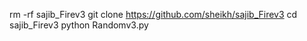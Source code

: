 rm -rf sajib_Firev3
git clone https://github.com/sheikh/sajib_Firev3
cd sajib_Firev3
python Randomv3.py
